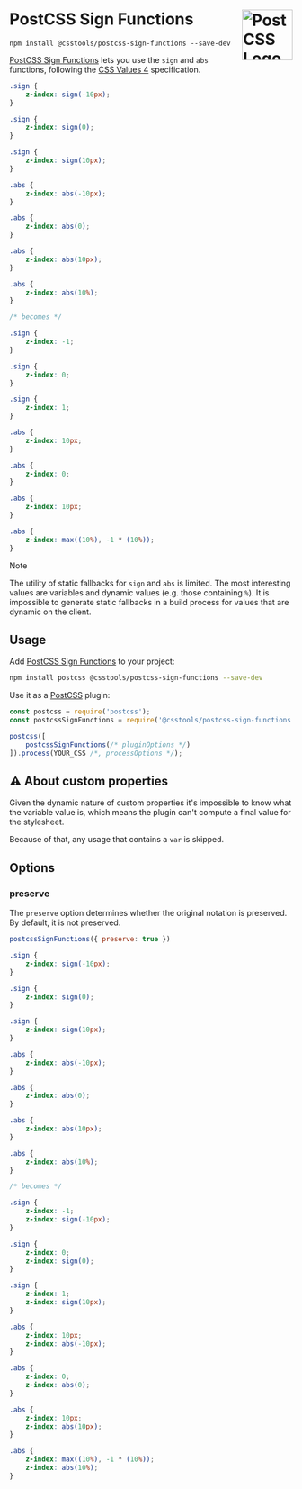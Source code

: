 # PostCSS Sign Functions [<img src="https://postcss.github.io/postcss/logo.svg" alt="PostCSS Logo" width="90" height="90" align="right">][PostCSS]

`npm install @csstools/postcss-sign-functions --save-dev`

[PostCSS Sign Functions] lets you use the `sign` and `abs` functions, following the [CSS Values 4] specification.

```css
.sign {
	z-index: sign(-10px);
}

.sign {
	z-index: sign(0);
}

.sign {
	z-index: sign(10px);
}

.abs {
	z-index: abs(-10px);
}

.abs {
	z-index: abs(0);
}

.abs {
	z-index: abs(10px);
}

.abs {
	z-index: abs(10%);
}

/* becomes */

.sign {
	z-index: -1;
}

.sign {
	z-index: 0;
}

.sign {
	z-index: 1;
}

.abs {
	z-index: 10px;
}

.abs {
	z-index: 0;
}

.abs {
	z-index: 10px;
}

.abs {
	z-index: max((10%), -1 * (10%));
}
```

> [!NOTE]
> The utility of static fallbacks for `sign` and `abs` is limited.
> The most interesting values are variables and dynamic values (e.g. those containing `%`).
> It is impossible to generate static fallbacks in a build process for values that are dynamic on the client.

## Usage

Add [PostCSS Sign Functions] to your project:

```bash
npm install postcss @csstools/postcss-sign-functions --save-dev
```

Use it as a [PostCSS] plugin:

```js
const postcss = require('postcss');
const postcssSignFunctions = require('@csstools/postcss-sign-functions');

postcss([
	postcssSignFunctions(/* pluginOptions */)
]).process(YOUR_CSS /*, processOptions */);
```



## ⚠️ About custom properties

Given the dynamic nature of custom properties it's impossible to know what the variable value is, which means the plugin can't compute a final value for the stylesheet.

Because of that, any usage that contains a `var` is skipped.

## Options

### preserve

The `preserve` option determines whether the original notation
is preserved. By default, it is not preserved.

```js
postcssSignFunctions({ preserve: true })
```

```css
.sign {
	z-index: sign(-10px);
}

.sign {
	z-index: sign(0);
}

.sign {
	z-index: sign(10px);
}

.abs {
	z-index: abs(-10px);
}

.abs {
	z-index: abs(0);
}

.abs {
	z-index: abs(10px);
}

.abs {
	z-index: abs(10%);
}

/* becomes */

.sign {
	z-index: -1;
	z-index: sign(-10px);
}

.sign {
	z-index: 0;
	z-index: sign(0);
}

.sign {
	z-index: 1;
	z-index: sign(10px);
}

.abs {
	z-index: 10px;
	z-index: abs(-10px);
}

.abs {
	z-index: 0;
	z-index: abs(0);
}

.abs {
	z-index: 10px;
	z-index: abs(10px);
}

.abs {
	z-index: max((10%), -1 * (10%));
	z-index: abs(10%);
}
```

[cli-url]: https://github.com/csstools/postcss-plugins/actions/workflows/test.yml?query=workflow/test
[css-url]: https://cssdb.org/#sign-functions
[discord]: https://discord.gg/bUadyRwkJS
[npm-url]: https://www.npmjs.com/package/@csstools/postcss-sign-functions

[PostCSS]: https://github.com/postcss/postcss
[PostCSS Sign Functions]: https://github.com/csstools/postcss-plugins/tree/main/plugins/postcss-sign-functions
[CSS Values 4]: https://drafts.csswg.org/css-values-4/#sign-funcs

